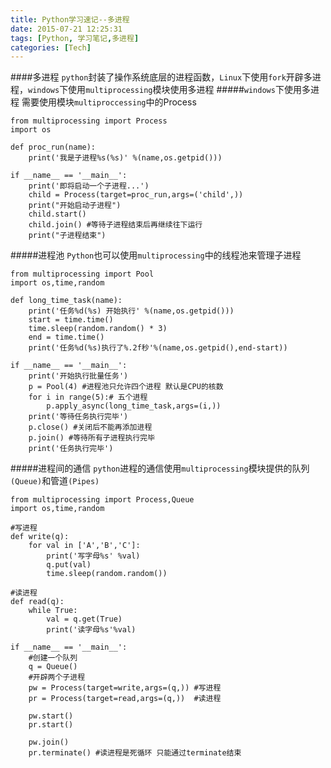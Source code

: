 ```yaml
---
title: Python学习速记--多进程
date: 2015-07-21 12:25:31
tags: [Python, 学习笔记,多进程]
categories: [Tech]
---
```

####多进程
`python`封装了操作系统底层的进程函数，`Linux`下使用`fork`开辟多进程，`windows`下使用`multiprocessing`模块使用多进程
#####`windows`下使用多进程
需要使用模块`multiproccessing`中的Process
```
from multiprocessing import Process
import os

def proc_run(name):
	print('我是子进程%s(%s)' %(name,os.getpid()))

if __name__ == '__main__':
	print('即将启动一个子进程...')
	child = Process(target=proc_run,args=('child',))
	print("开始启动子进程")
	child.start()
	child.join() #等待子进程结束后再继续往下运行
	print("子进程结束")
```

<!--more-->

#####进程池
`Python`也可以使用`multiprocessing`中的线程池来管理子进程
```
from multiprocessing import Pool
import os,time,random

def long_time_task(name):
	print('任务%d(%s) 开始执行' %(name,os.getpid()))
	start = time.time()
	time.sleep(random.random() * 3)
	end = time.time()
	print('任务%d(%s)执行了%.2f秒'%(name,os.getpid(),end-start))

if __name__ == '__main__':
	print('开始执行批量任务')
	p = Pool(4) #进程池只允许四个进程 默认是CPU的核数
	for i in range(5):# 五个进程
		p.apply_async(long_time_task,args=(i,))
	print('等待任务执行完毕')
	p.close() #关闭后不能再添加进程
	p.join() #等待所有子进程执行完毕
	print('任务执行完毕')
```

#####进程间的通信
`python`进程的通信使用`multiprocessing`模块提供的队列`(Queue)`和管道`(Pipes)`
```
from multiprocessing import Process,Queue
import os,time,random

#写进程
def write(q):
	for val in ['A','B','C']:
		print('写字母%s' %val)
		q.put(val)
		time.sleep(random.random())

#读进程
def read(q):
	while True:
		val = q.get(True)
		print('读字母%s'%val)

if __name__ == '__main__':
	#创建一个队列
	q = Queue()
	#开辟两个子进程
	pw = Process(target=write,args=(q,)) #写进程
	pr = Process(target=read,args=(q,))  #读进程

	pw.start()
	pr.start()

	pw.join()
	pr.terminate() #读进程是死循环 只能通过terminate结束
```
